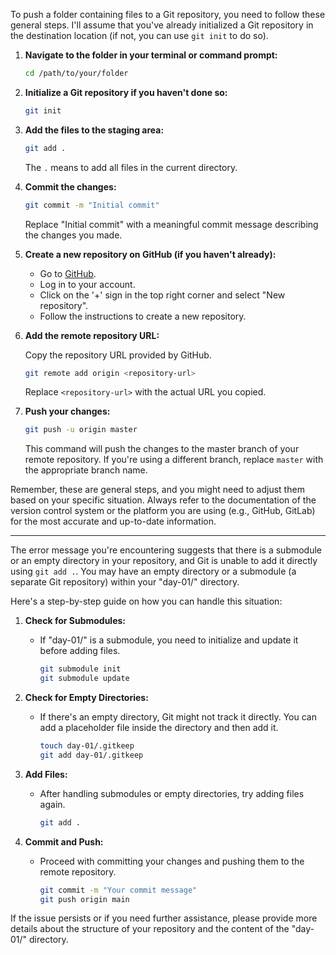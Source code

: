 To push a folder containing files to a Git repository, you need to follow these general steps. I'll assume that you've already initialized a Git repository in the destination location (if not, you can use `git init` to do so).

1. **Navigate to the folder in your terminal or command prompt:**

   ```bash
   cd /path/to/your/folder
   ```

2. **Initialize a Git repository if you haven't done so:**

   ```bash
   git init
   ```

3. **Add the files to the staging area:**

   ```bash
   git add .
   ```

   The `.` means to add all files in the current directory.

4. **Commit the changes:**

   ```bash
   git commit -m "Initial commit"
   ```

   Replace "Initial commit" with a meaningful commit message describing the changes you made.

5. **Create a new repository on GitHub (if you haven't already):**

   - Go to [GitHub](https://github.com/).
   - Log in to your account.
   - Click on the '+' sign in the top right corner and select "New repository".
   - Follow the instructions to create a new repository.

6. **Add the remote repository URL:**

   Copy the repository URL provided by GitHub.

   ```bash
   git remote add origin <repository-url>
   ```

   Replace `<repository-url>` with the actual URL you copied.

7. **Push your changes:**

   ```bash
   git push -u origin master
   ```

   This command will push the changes to the master branch of your remote repository. If you're using a different branch, replace `master` with the appropriate branch name.

Remember, these are general steps, and you might need to adjust them based on your specific situation. Always refer to the documentation of the version control system or the platform you are using (e.g., GitHub, GitLab) for the most accurate and up-to-date information.

---

The error message you're encountering suggests that there is a submodule or an empty directory in your repository, and Git is unable to add it directly using `git add .`. You may have an empty directory or a submodule (a separate Git repository) within your "day-01/" directory.

Here's a step-by-step guide on how you can handle this situation:

1. **Check for Submodules:**

   - If "day-01/" is a submodule, you need to initialize and update it before adding files.
     ```bash
     git submodule init
     git submodule update
     ```

2. **Check for Empty Directories:**

   - If there's an empty directory, Git might not track it directly. You can add a placeholder file inside the directory and then add it.
     ```bash
     touch day-01/.gitkeep
     git add day-01/.gitkeep
     ```

3. **Add Files:**

   - After handling submodules or empty directories, try adding files again.
     ```bash
     git add .
     ```

4. **Commit and Push:**
   - Proceed with committing your changes and pushing them to the remote repository.
     ```bash
     git commit -m "Your commit message"
     git push origin main
     ```

If the issue persists or if you need further assistance, please provide more details about the structure of your repository and the content of the "day-01/" directory.
